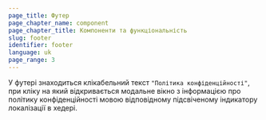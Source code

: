 ```yaml
---
page_title: Футер
page_chapter_name: component
page_chapter_title: Компоненти та функціональність
slug: footer
identifier: footer
language: uk
page_range: 3
---
```

У футері знаходиться клікабельний текст `"Політика конфіденційності"`, при кліку на який відкривається модальне вікно з інформацією про політику конфіденційності мовою відповідному підсвіченому індикатору локалізації в хедері.